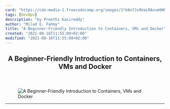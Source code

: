```yaml
---
card: "https://cdn-media-1.freecodecamp.org/images/1*k8n7Jx9UaLRAxum9HMp8nQ.png"
tags: [DevOps]
description: "by Preethi Kasireddy"
author: "Milad E. Fahmy"
title: "A Beginner-Friendly Introduction to Containers, VMs and Docker"
created: "2021-08-16T11:55:08+02:00"
modified: "2021-08-16T11:55:08+02:00"
---
```

<div class="site-wrapper">
<main id="site-main" class="site-main outer">
<div class="inner">
<article class="post-full post tag-devops tag-linux tag-docker tag-open-source tag-technology ">
<header class="post-full-header">
<h1 class="post-full-title">A Beginner-Friendly Introduction to Containers, VMs and Docker</h1>
</header>
<figure class="post-full-image">
<picture>
<source media="(max-width: 700px)" sizes="1px" srcset="data:image/gif;base64,R0lGODlhAQABAIAAAAAAAP///yH5BAEAAAAALAAAAAABAAEAAAIBRAA7 1w">
<source media="(min-width: 701px)" sizes="(max-width: 800px) 400px,
(max-width: 1170px) 700px,
1400px" srcset="https://cdn-media-1.freecodecamp.org/images/1*k8n7Jx9UaLRAxum9HMp8nQ.png 300w,
https://cdn-media-1.freecodecamp.org/images/1*k8n7Jx9UaLRAxum9HMp8nQ.png 600w,
https://cdn-media-1.freecodecamp.org/images/1*k8n7Jx9UaLRAxum9HMp8nQ.png 1000w,
https://cdn-media-1.freecodecamp.org/images/1*k8n7Jx9UaLRAxum9HMp8nQ.png 2000w">
<img onerror="this.style.display='none'" src="https://cdn-media-1.freecodecamp.org/images/1*k8n7Jx9UaLRAxum9HMp8nQ.png" alt="A Beginner-Friendly Introduction to Containers, VMs and Docker">
</picture>
</figure>
<section class="post-full-content">
<div class="post-content medium-migrated-article">
</div>
<hr>
</section>
</article>
</div>
</main>
</div>
<!-- Google Tag Manager (noscript) -->
<!-- End Google Tag Manager (noscript) -->
